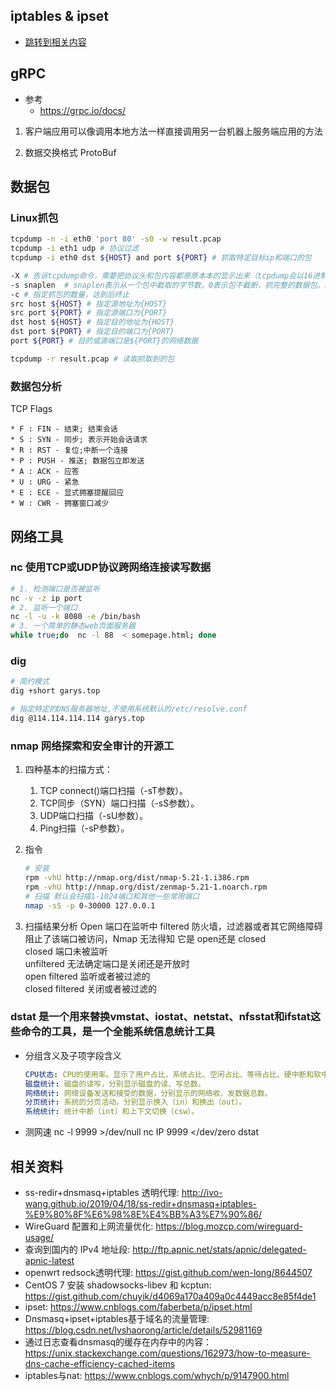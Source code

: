 ## iptables & ipset
-  [跳转到相关内容](../../secure/linux/iptables.md) 

## gRPC
- 参考
    - https://grpc.io/docs/

1. 客户端应用可以像调用本地方法一样直接调用另一台机器上服务端应用的方法

2. 数据交换格式 ProtoBuf 

## 数据包
### Linux抓包 
```bash
tcpdump -n -i eth0 'port 80' -s0 -w result.pcap
tcpdump -i eth1 udp # 协议过滤  
tcpdump -i eth0 dst ${HOST} and port ${PORT} # 抓取特定目标ip和端口的包

-X # 告诉tcpdump命令，需要把协议头和包内容都原原本本的显示出来（tcpdump会以16进制和ASCII的形式显示），这在进行协议分析时是绝对的利器。
-s snaplen  # snaplen表示从一个包中截取的字节数。0表示包不截断，抓完整的数据包。默认的话 tcpdump 只显示部分数据包,默认68字节。
-c # 指定抓包的数量，达到后终止
src host ${HOST} # 指定源地址为{HOST}
src port ${PORT} # 指定源端口为{PORT}
dst host ${HOST} # 指定目的地址为{HOST}
dst port ${PORT} # 指定目的端口为{PORT}
port ${PORT} # 目的或源端口是${PORT}的网络数据

tcpdump -r result.pcap # 读取抓取到的包
```
### 数据包分析
TCP Flags
```
* F : FIN - 结束; 结束会话
* S : SYN - 同步; 表示开始会话请求
* R : RST - 复位;中断一个连接
* P : PUSH - 推送; 数据包立即发送
* A : ACK - 应答
* U : URG - 紧急
* E : ECE - 显式拥塞提醒回应
* W : CWR - 拥塞窗口减少
```

## 网络工具
### nc 使用TCP或UDP协议跨网络连接读写数据
```bash
# 1. 检测端口是否被监听 
nc -v -z ip port
# 2. 监听一个端口
nc -l -u -k 8080 -e /bin/bash
# 3. 一个简单的静态web页面服务器
while true;do  nc -l 88  < somepage.html; done
```

### dig
```bash
# 简约模式
dig +short garys.top

# 指定特定的DNS服务器地址,不使用系统默认的/etc/resolve.conf
dig @114.114.114.114 garys.top
```
### nmap 网络探索和安全审计的开源工
1. 四种基本的扫描方式：
    1. TCP connect()端口扫描（-sT参数）。
    2. TCP同步（SYN）端口扫描（-sS参数）。
    3. UDP端口扫描（-sU参数）。
    4. Ping扫描（-sP参数）。

2. 指令
    ```bash
    # 安装
    rpm -vhU http://nmap.org/dist/nmap-5.21-1.i386.rpm
    rpm -vhU http://nmap.org/dist/zenmap-5.21-1.noarch.rpm
    # 扫描 默认会扫描1-1024端口和其他一些常用端口
    nmap -sS -p 0-30000 127.0.0.1
    ```

3. 扫描结果分析
    Open 端口在监听中
    filtered 防火墙，过滤器或者其它网络障碍阻止了该端口被访问，Nmap 无法得知 它是 open还是 closed   
    closed 端口未被监听  
    unfiltered 无法确定端口是关闭还是开放时   
    open filtered 监听或者被过滤的  
    closed filtered 关闭或者被过滤的  



### dstat 是一个用来替换vmstat、iostat、netstat、nfsstat和ifstat这些命令的工具，是一个全能系统信息统计工具
- 分组含义及子项字段含义
    ```yaml
    CPU状态: CPU的使用率。显示了用户占比，系统占比、空闲占比、等待占比、硬中断和软中断情况。
    磁盘统计: 磁盘的读写，分别显示磁盘的读、写总数。
    网络统计: 网络设备发送和接受的数据，分别显示的网络收、发数据总数。
    分页统计: 系统的分页活动。分别显示换入（in）和换出（out）。
    系统统计: 统计中断（int）和上下文切换（csw）。
    ```
- 测网速
    nc -l 9999 >/dev/null
    nc IP 9999 </dev/zero
    dstat

## 相关资料
* ss-redir+dnsmasq+iptables 透明代理: http://ivo-wang.github.io/2019/04/18/ss-redir+dnsmasq+iptables-%E9%80%8F%E6%98%8E%E4%BB%A3%E7%90%86/
* WireGuard 配置和上网流量优化: https://blog.mozcp.com/wireguard-usage/
* 查询到国内的 IPv4 地址段: http://ftp.apnic.net/stats/apnic/delegated-apnic-latest
* openwrt redsock透明代理: https://gist.github.com/wen-long/8644507
* CentOS 7 安装 shadowsocks-libev 和 kcptun: https://gist.github.com/chuyik/d4069a170a409a0c4449acc8e85f4de1
* ipset: https://www.cnblogs.com/faberbeta/p/ipset.html
* Dnsmasq+ipset+iptables基于域名的流量管理: https://blog.csdn.net/lvshaorong/article/details/52981169
* 通过日志查看dnsmasq的缓存在内存中的内容：https://unix.stackexchange.com/questions/162973/how-to-measure-dns-cache-efficiency-cached-items
* iptables与nat: https://www.cnblogs.com/whych/p/9147900.html